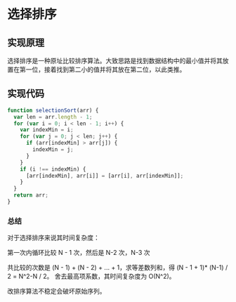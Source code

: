 # 选择排序

## 实现原理

选择排序是一种原址比较排序算法。大致思路是找到数据结构中的最小值并将其放置在第一位，接着找到第二小的值并将其放在第二位，以此类推。

## 实现代码

```js
function selectionSort(arr) {
  var len = arr.length - 1;
  for (var i = 0; i < len - 1; i++) {
    var indexMin = i;
    for (var j = 0; j < len; j++) {
      if (arr[indexMin] > arr[j]) {
        indexMin = j;
      }
    }
    if (i !== indexMin) {
      [arr[indexMin], arr[i]] = [arr[i], arr[indexMin]];
    }
  }
  return arr;
}
```

### 总结

对于选择排序来说其时间复杂度：

第一次内循环比较 N - 1 次，然后是 N-2 次，N-3 次

共比较的次数是 (N - 1) + (N - 2) + ... + 1，求等差数列和，得 (N - 1 + 1)\* (N-1) / 2 = N^2-N / 2。
舍去最高项系数，其时间复杂度为 O(N^2)。

改排序算法不稳定会破坏原始序列。
